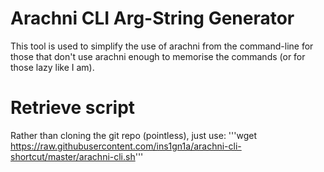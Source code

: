 # Arachni CLI Arg-String Generator
This tool is used to simplify the use of arachni from the command-line for those that don't use arachni enough to memorise the commands (or for those lazy like I am). 

# Retrieve script
Rather than cloning the git repo (pointless), just use:
'''wget https://raw.githubusercontent.com/ins1gn1a/arachni-cli-shortcut/master/arachni-cli.sh'''
